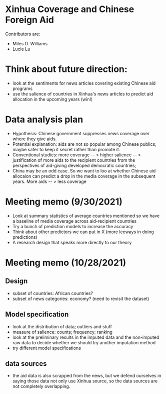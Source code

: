 # Xinhua Coverage and Chinese Foreign Aid

Contributors are:

  - Miles D. Williams 
  - Lucie Lu 


# Think about future direction:

  - look at the sentiments for news articles covering existing Chinese aid programs
  - use the salience of countries in Xinhua's news articles to predict aid allocation in the upcoming years (win!)

# Data analysis plan

  - Hypothesis: Chinese government suppresses news coverage over where they give aids. 
  - Potential explanation: aids are not so popular among Chinese publics; maybe safer to keep it secret rather than promote it. 
  - Conventional studies: more coverage -- > higher salience -- > justification of more aids to the recipient countries from the perspectives of aid-giving developed democratic countries;
  - China may be an odd case. So we want to loo at whether Chinese aid allocaion can predict a drop in the media coverage in the subsequent years. More aids -- > less coverage


# Meeting memo (9/30/2021)
- Look at summary statistics of average countries mentioned so we have a baseline of media coverage across aid-recipient countries
- Try a bunch of prediction models to increase the accuracy
- Think about other predictors we can put in X (more leeways in doing predictions)
- A research design that speaks more directly to our theory 

# Meeting memo (10/28/2021)
## Design
- subset of countries: African countries?
- subset of news categories: economy? (need to revisit the dataset)

## Model specification
- look at the distribution of data; outliers and stuff
- measure of salience: counts; frequency; ranking
- look at the preliminary results in the imputed data and the non-imputed raw data to decide whether we should try another imputation method 
- try different model specifications

## data sources
- the aid data is also scrapped from the news, but we defend ourselves in saying those data not only use Xinhua source, so the data sources are not completely overlapping.
